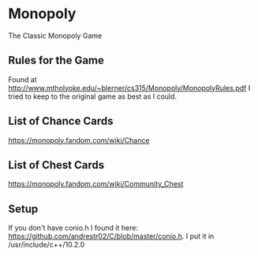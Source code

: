# Monopoly
The Classic Monopoly Game

## Rules for the Game
Found at http://www.mtholyoke.edu/~blerner/cs315/Monopoly/MonopolyRules.pdf 
I tried to keep to the original game as best as I could.

## List of Chance Cards
https://monopoly.fandom.com/wiki/Chance

## List of Chest Cards
https://monopoly.fandom.com/wiki/Community_Chest

## Setup
If you don't have conio.h I found it here: https://github.com/andrestr02/C/blob/master/conio.h. I put it in /usr/include/c++/10.2.0
